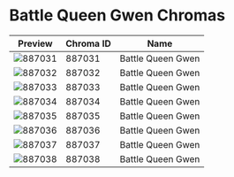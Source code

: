 # Battle Queen Gwen Chromas

| Preview | Chroma ID | Name |
|---------|-----------|------|
| ![887031](https://raw.communitydragon.org/latest/plugins/rcp-be-lol-game-data/global/default/v1/champion-chroma-images/887/887031.png) | 887031 | Battle Queen Gwen |
| ![887032](https://raw.communitydragon.org/latest/plugins/rcp-be-lol-game-data/global/default/v1/champion-chroma-images/887/887032.png) | 887032 | Battle Queen Gwen |
| ![887033](https://raw.communitydragon.org/latest/plugins/rcp-be-lol-game-data/global/default/v1/champion-chroma-images/887/887033.png) | 887033 | Battle Queen Gwen |
| ![887034](https://raw.communitydragon.org/latest/plugins/rcp-be-lol-game-data/global/default/v1/champion-chroma-images/887/887034.png) | 887034 | Battle Queen Gwen |
| ![887035](https://raw.communitydragon.org/latest/plugins/rcp-be-lol-game-data/global/default/v1/champion-chroma-images/887/887035.png) | 887035 | Battle Queen Gwen |
| ![887036](https://raw.communitydragon.org/latest/plugins/rcp-be-lol-game-data/global/default/v1/champion-chroma-images/887/887036.png) | 887036 | Battle Queen Gwen |
| ![887037](https://raw.communitydragon.org/latest/plugins/rcp-be-lol-game-data/global/default/v1/champion-chroma-images/887/887037.png) | 887037 | Battle Queen Gwen |
| ![887038](https://raw.communitydragon.org/latest/plugins/rcp-be-lol-game-data/global/default/v1/champion-chroma-images/887/887038.png) | 887038 | Battle Queen Gwen |